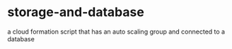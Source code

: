 # storage-and-database
a cloud formation script that has an auto scaling group and connected to a database
